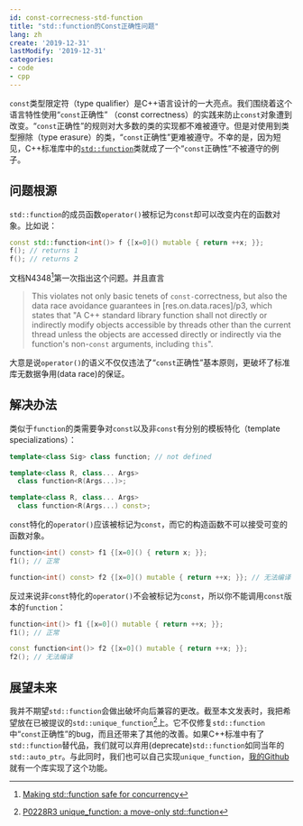 ```yaml
---
id: const-correcness-std-function
title: "std::function的Const正确性问题"
lang: zh
create: '2019-12-31'
lastModify: '2019-12-31'
categories:
- code
- cpp
---
```


`const`类型限定符（type qualifier）是C++语言设计的一大亮点。我们围绕着这个语言特性使用“`const`正确性” （const correctness）的实践来防止`const`对象遭到改变。“`const`正确性”的规则对大多数的类的实现都不难被遵守。但是对使用到类型擦除（type erasure）的类，“`const`正确性”更难被遵守。不幸的是，因为短见，C++标准库中的[`std::function`](https://zh.cppreference.com/w/cpp/utility/functional/function)类就成了一个“`const`正确性”不被遵守的例子。

<!-- end -->

## 问题根源
`std::function`的成员函数`operator()`被标记为`const`却可以改变内在的函数对象。比如说：

```cpp
const std::function<int()> f {[x=0]() mutable { return ++x; }};
f(); // returns 1
f(); // returns 2
```

文档N4348[^1]第一次指出这个问题。并且直言

> This violates not only basic tenets of `const-`correctness, but also the data race avoidance guarantees in [res.on.data.races]/p3, which states that "A C++ standard library function shall not directly or indirectly modify objects accessible by threads other than the current thread unless the objects are accessed directly or indirectly via the function's non-`const` arguments, including `this`".

[^1]: [Making std::function safe for concurrency](http://www.open-std.org/jtc1/sc22/wg21/docs/papers/2015/n4348.html)

大意是说`operator()`的语义不仅仅违法了“`const`正确性”基本原则，更破坏了标准库无数据争用(data race)的保证。

## 解决办法
类似于`function`的类需要争对`const`以及非`const`有分别的模板特化（template specializations）：

```cpp
template<class Sig> class function; // not defined

template<class R, class... Args>
  class function<R(Args...)>;

template<class R, class... Args>
  class function<R(Args...) const>;
```

`const`特化的`operator()`应该被标记为`const`，而它的构造函数不可以接受可变的函数对象。

```cpp
function<int() const> f1 {[x=0]() { return x; }};
f1(); // 正常

function<int() const> f2 {[x=0]() mutable { return ++x; }}; // 无法编译
```

反过来说非`const`特化的`operator()`不会被标记为`const`，所以你不能调用`const`版本的`function`：

```cpp
function<int()> f1 {[x=0]() mutable { return ++x; }};
f1(); // 正常

const function<int()> f2 {[x=0]() mutable { return ++x; }};
f2(); // 无法编译
```

## 展望未来
我并不期望`std::function`会做出破坏向后兼容的更改。截至本文发表时，我把希望放在已被提议的`std::unique_function`[^2]上。它不仅修复`std::function`中“`const`正确性”的bug，而且还带来了其他的改善。如果C++标准中有了`std::function`替代品，我们就可以弃用(deprecate)`std::function`如同当年的`std::auto_ptr`。与此同时，我们也可以自己实现`unique_function`，[我的Github](https://github.com/Beyond-Engine/functions)就有一个库实现了这个功能。

[^2]: [P0228R3 unique_function: a move-only std::function](http://www.open-std.org/jtc1/sc22/wg21/docs/papers/2019/p0228r3.html)
